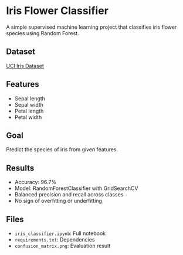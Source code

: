 # Iris Flower Classifier

A simple supervised machine learning project that classifies iris flower species using Random Forest.

## Dataset
[UCI Iris Dataset](https://archive.ics.uci.edu/ml/datasets/iris)

## Features
- Sepal length
- Sepal width
- Petal length
- Petal width

## Goal
Predict the species of iris from given features.

## Results
- Accuracy: 96.7%
- Model: RandomForestClassifier with GridSearchCV
- Balanced precision and recall across classes
- No sign of overfitting or underfitting

## Files
- `iris_classifier.ipynb`: Full notebook
- `requirements.txt`: Dependencies
- `confusion_matrix.png`: Evaluation result
